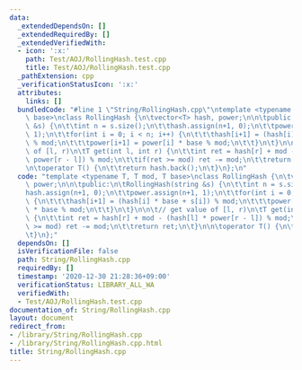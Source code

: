 ```yaml
---
data:
  _extendedDependsOn: []
  _extendedRequiredBy: []
  _extendedVerifiedWith:
  - icon: ':x:'
    path: Test/AOJ/RollingHash.test.cpp
    title: Test/AOJ/RollingHash.test.cpp
  _pathExtension: cpp
  _verificationStatusIcon: ':x:'
  attributes:
    links: []
  bundledCode: "#line 1 \"String/RollingHash.cpp\"\ntemplate <typename T, T mod, T\
    \ base>\nclass RollingHash {\n\tvector<T> hash, power;\n\n\tpublic:\n\tRollingHash(string\
    \ &s) {\n\t\tint n = s.size();\n\t\thash.assign(n+1, 0);\n\t\tpower.assign(n+1,\
    \ 1);\n\t\tfor(int i = 0; i < n; i++) {\n\t\t\thash[i+1] = (hash[i] * base + s[i])\
    \ % mod;\n\t\t\tpower[i+1] = power[i] * base % mod;\n\t\t}\n\t}\n\n\t// get value\
    \ of [l, r)\n\tT get(int l, int r) {\n\t\tint ret = hash[r] + mod - (hash[l] *\
    \ power[r - l]) % mod;\n\t\tif(ret >= mod) ret -= mod;\n\t\treturn ret;\n\t}\n\
    \n\toperator T() {\n\t\treturn hash.back();\n\t}\n};\n"
  code: "template <typename T, T mod, T base>\nclass RollingHash {\n\tvector<T> hash,\
    \ power;\n\n\tpublic:\n\tRollingHash(string &s) {\n\t\tint n = s.size();\n\t\t\
    hash.assign(n+1, 0);\n\t\tpower.assign(n+1, 1);\n\t\tfor(int i = 0; i < n; i++)\
    \ {\n\t\t\thash[i+1] = (hash[i] * base + s[i]) % mod;\n\t\t\tpower[i+1] = power[i]\
    \ * base % mod;\n\t\t}\n\t}\n\n\t// get value of [l, r)\n\tT get(int l, int r)\
    \ {\n\t\tint ret = hash[r] + mod - (hash[l] * power[r - l]) % mod;\n\t\tif(ret\
    \ >= mod) ret -= mod;\n\t\treturn ret;\n\t}\n\n\toperator T() {\n\t\treturn hash.back();\n\
    \t}\n};"
  dependsOn: []
  isVerificationFile: false
  path: String/RollingHash.cpp
  requiredBy: []
  timestamp: '2020-12-30 21:28:36+09:00'
  verificationStatus: LIBRARY_ALL_WA
  verifiedWith:
  - Test/AOJ/RollingHash.test.cpp
documentation_of: String/RollingHash.cpp
layout: document
redirect_from:
- /library/String/RollingHash.cpp
- /library/String/RollingHash.cpp.html
title: String/RollingHash.cpp
---
```

